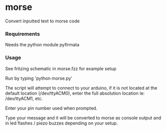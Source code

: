 morse
=====

Convert inputted text to morse code

### Requirements

Needs the python module pyfirmata

### Usage 

See fritzing schematic in morse.fzz for example setup 

Run by typing 'python morse.py' 

The script will attempt to connect to your arduino, if it is not located at the default location (/dev/ttyACM0), enter the full absolution location ie: /dev/ttyACM1, etc. 

Enter your pin number used when prompted.

Type your message and it will be converted to morse as console output and in led flashes / piezo buzzes depending on your setup. 


